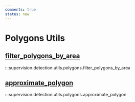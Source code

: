 ```yaml
---
comments: true
status: new
---
```


# Polygons Utils

<div class="md-typeset">
  <h2><a href="#supervision.detection.utils.polygons.filter_polygons_by_area">filter_polygons_by_area</a></h2>
</div>

:::supervision.detection.utils.polygons.filter_polygons_by_area

<div class="md-typeset">
  <h2><a href="#supervision.detection.utils.polygons.approximate_polygon">approximate_polygon</a></h2>
</div>

:::supervision.detection.utils.polygons.approximate_polygon
